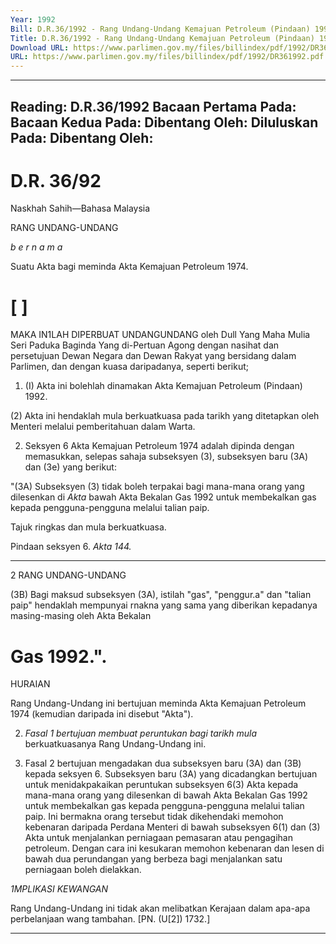 ```yaml
---
Year: 1992
Bill: D.R.36/1992 - Rang Undang-Undang Kemajuan Petroleum (Pindaan) 1992 (Lulus)
Title: D.R.36/1992 - Rang Undang-Undang Kemajuan Petroleum (Pindaan) 1992 (Lulus)
Download URL: https://www.parlimen.gov.my/files/billindex/pdf/1992/DR361992.pdf
URL: https://www.parlimen.gov.my/files/billindex/pdf/1992/DR361992.pdf
---
```

---
Reading:
D.R.36/1992
Bacaan Pertama Pada:
Bacaan Kedua Pada:
Dibentang Oleh:
Diluluskan Pada:
Dibentang Oleh:
---

# D.R. 36/92

Naskhah Sahih—Bahasa Malaysia

RANG UNDANG-UNDANG

_b e r n a m a_

Suatu Akta bagi meminda Akta Kemajuan Petroleum
1974.

# [ ]

MAKA IN1LAH DIPERBUAT UNDANGUNDANG oleh Dull Yang Maha Mulia Seri Paduka
Baginda Yang di-Pertuan Agong dengan nasihat dan
persetujuan Dewan Negara dan Dewan Rakyat yang
bersidang dalam Parlimen, dan dengan kuasa
daripadanya, seperti berikut;

1. (I) Akta ini bolehlah dinamakan Akta Kemajuan
Petroleum (Pindaan) 1992.

(2) Akta ini hendaklah mula berkuatkuasa pada
tarikh yang ditetapkan oleh Menteri melalui
pemberitahuan dalam Warta.

2. Seksyen 6 Akta Kemajuan Petroleum 1974 adalah
dipinda dengan memasukkan, selepas sahaja subseksyen
(3), subseksyen baru (3A) dan (3e) yang berikut:

"(3A) Subseksyen (3) tidak boleh terpakai
bagi mana-mana orang yang dilesenkan di
_Akta_ bawah Akta Bekalan Gas 1992 untuk
membekalkan gas kepada pengguna-pengguna
melalui talian paip.


Tajuk
ringkas
dan mula
berkuatkuasa.

Pindaan
seksyen 6.
_Akta 144._


-----

2 RANG UNDANG-UNDANG

(3B) Bagi maksud subseksyen (3A), istilah
"gas", "penggur.a" dan "talian paip" hendaklah
mempunyai rnakna yang sama yang diberikan
kepadanya masing-masing oleh Akta Bekalan
# Gas 1992.".

HURAIAN

Rang Undang-Undang ini bertujuan meminda Akta Kemajuan
Petroleum 1974 (kemudian daripada ini disebut "Akta").

2. _Fasal 1 bertujuan membuat peruntukan bagi tarikh mula_
berkuatkuasanya Rang Undang-Undang ini.

3. Fasal 2 bertujuan mengadakan dua subseksyen baru (3A) dan
(3B) kepada seksyen 6. Subseksyen baru (3A) yang dicadangkan
bertujuan untuk menidakpakaikan peruntukan subseksyen 6(3) Akta
kepada mana-mana orang yang dilesenkan di bawah Akta Bekalan
Gas 1992 untuk membekalkan gas kepada pengguna-pengguna
melalui talian paip. Ini bermakna orang tersebut tidak dikehendaki
memohon kebenaran daripada Perdana Menteri di bawah subseksyen
6(1) dan (3) Akta untuk menjalankan perniagaan pemasaran atau
pengagihan petroleum. Dengan cara ini kesukaran memohon
kebenaran dan lesen di bawah dua perundangan yang berbeza bagi
menjalankan satu perniagaan boleh dielakkan.

_1MPLIKASI_ _KEWANGAN_

Rang Undang-Undang ini tidak akan melibatkan Kerajaan dalam
apa-apa perbelanjaan wang tambahan. [PN. (U[2]) 1732.]


-----

